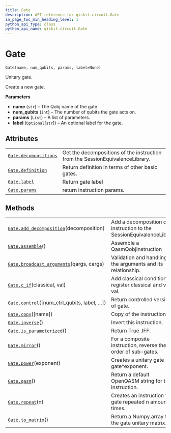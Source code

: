 ```yaml
---
title: Gate
description: API reference for qiskit.circuit.Gate
in_page_toc_min_heading_level: 1
python_api_type: class
python_api_name: qiskit.circuit.Gate
---
```


# Gate

<span id="qiskit.circuit.Gate" />

`Gate(name, num_qubits, params, label=None)`

Unitary gate.

Create a new gate.

**Parameters**

*   **name** (`str`) – The Qobj name of the gate.
*   **num\_qubits** (`int`) – The number of qubits the gate acts on.
*   **params** (`List`) – A list of parameters.
*   **label** (`Optional`\[`str`]) – An optional label for the gate.

## Attributes

|                                                                                                  |                                                                               |
| ------------------------------------------------------------------------------------------------ | ----------------------------------------------------------------------------- |
| [`Gate.decompositions`](qiskit.circuit.Gate.decompositions "qiskit.circuit.Gate.decompositions") | Get the decompositions of the instruction from the SessionEquivalenceLibrary. |
| [`Gate.definition`](qiskit.circuit.Gate.definition "qiskit.circuit.Gate.definition")             | Return definition in terms of other basic gates.                              |
| [`Gate.label`](qiskit.circuit.Gate.label "qiskit.circuit.Gate.label")                            | Return gate label                                                             |
| [`Gate.params`](qiskit.circuit.Gate.params "qiskit.circuit.Gate.params")                         | return instruction params.                                                    |

## Methods

|                                                                                                                               |                                                                          |
| ----------------------------------------------------------------------------------------------------------------------------- | ------------------------------------------------------------------------ |
| [`Gate.add_decomposition`](qiskit.circuit.Gate.add_decomposition "qiskit.circuit.Gate.add_decomposition")(decomposition)      | Add a decomposition of the instruction to the SessionEquivalenceLibrary. |
| [`Gate.assemble`](qiskit.circuit.Gate.assemble "qiskit.circuit.Gate.assemble")()                                              | Assemble a QasmQobjInstruction                                           |
| [`Gate.broadcast_arguments`](qiskit.circuit.Gate.broadcast_arguments "qiskit.circuit.Gate.broadcast_arguments")(qargs, cargs) | Validation and handling of the arguments and its relationship.           |
| [`Gate.c_if`](qiskit.circuit.Gate.c_if "qiskit.circuit.Gate.c_if")(classical, val)                                            | Add classical condition on register classical and value val.             |
| [`Gate.control`](qiskit.circuit.Gate.control "qiskit.circuit.Gate.control")(\[num\_ctrl\_qubits, label, …])                   | Return controlled version of gate.                                       |
| [`Gate.copy`](qiskit.circuit.Gate.copy "qiskit.circuit.Gate.copy")(\[name])                                                   | Copy of the instruction.                                                 |
| [`Gate.inverse`](qiskit.circuit.Gate.inverse "qiskit.circuit.Gate.inverse")()                                                 | Invert this instruction.                                                 |
| [`Gate.is_parameterized`](qiskit.circuit.Gate.is_parameterized "qiskit.circuit.Gate.is_parameterized")()                      | Return True .IFF.                                                        |
| [`Gate.mirror`](qiskit.circuit.Gate.mirror "qiskit.circuit.Gate.mirror")()                                                    | For a composite instruction, reverse the order of sub-gates.             |
| [`Gate.power`](qiskit.circuit.Gate.power "qiskit.circuit.Gate.power")(exponent)                                               | Creates a unitary gate as gate^exponent.                                 |
| [`Gate.qasm`](qiskit.circuit.Gate.qasm "qiskit.circuit.Gate.qasm")()                                                          | Return a default OpenQASM string for the instruction.                    |
| [`Gate.repeat`](qiskit.circuit.Gate.repeat "qiskit.circuit.Gate.repeat")(n)                                                   | Creates an instruction with gate repeated n amount of times.             |
| [`Gate.to_matrix`](qiskit.circuit.Gate.to_matrix "qiskit.circuit.Gate.to_matrix")()                                           | Return a Numpy.array for the gate unitary matrix.                        |

